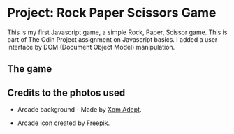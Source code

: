 # Project: Rock Paper Scissors Game

This is my first Javascript game, a simple Rock, Paper, Scissor game. This is part of The Odin Project assignment on Javascript basics. I added a user interface by DOM (Document Object Model) manipulation.

## The game

## Credits to the photos used

- Arcade background - Made by [Xom Adept](https://opengameart.org/content/out-of-depth-arcade-machine).
* Arcade icon created by [Freepik](https://www.flaticon.com/free-icons/arcade).
